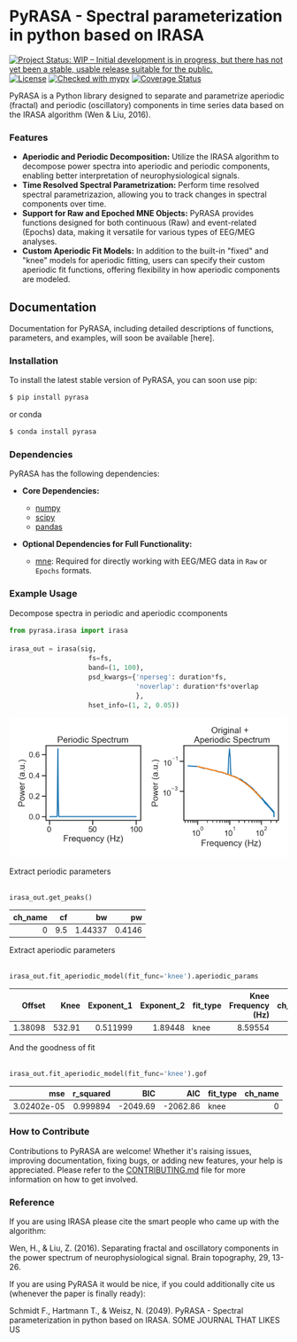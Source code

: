 # PyRASA - Spectral parameterization in python based on IRASA

[![Project Status: WIP – Initial development is in progress, but there has not yet been a stable, usable release suitable for the public.](https://www.repostatus.org/badges/latest/wip.svg)](https://www.repostatus.org/#wip)
[![License](https://img.shields.io/badge/License-BSD_2--Clause-orange.svg)](https://opensource.org/licenses/BSD-2-Clause)
[![Checked with mypy](http://www.mypy-lang.org/static/mypy_badge.svg)](http://mypy-lang.org/)
[![Coverage Status](https://coveralls.io/repos/github/schmidtfa/pyrasa/badge.svg?branch=main)](https://coveralls.io/github/schmidtfa/pyrasa?branch=main)


PyRASA is a Python library designed to separate and parametrize aperiodic (fractal) and periodic (oscillatory) components in time series data based on the IRASA algorithm (Wen & Liu, 2016).

### Features
- **Aperiodic and Periodic Decomposition:** Utilize the IRASA algorithm to decompose power spectra into aperiodic and periodic components, enabling better interpretation of neurophysiological signals.
- **Time Resolved Spectral Parametrization:** Perform time resolved spectral parametrizazion, allowing you to track changes in spectral components over time.
- **Support for Raw and Epoched MNE Objects:** PyRASA provides functions designed for both continuous (Raw) and event-related (Epochs) data, making it versatile for various types of EEG/MEG analyses.
- **Custom Aperiodic Fit Models:** In addition to the built-in "fixed" and "knee" models for aperiodic fitting, users can specify their custom aperiodic fit functions, offering flexibility in how aperiodic components are modeled.


## Documentation
Documentation for PyRASA, including detailed descriptions of functions, parameters, and examples, will soon be available [here].


### Installation
To install the latest stable version of PyRASA, you can soon use pip:

```bash
$ pip install pyrasa
```

or conda

```bash
$ conda install pyrasa 
```

### Dependencies

PyRASA has the following dependencies:
- **Core Dependencies:**
  - [numpy](https://github.com/numpy/numpy)
  - [scipy](https://github.com/scipy/scipy)
  - [pandas](https://github.com/pandas-dev/pandas)

- **Optional Dependencies for Full Functionality:**
  - [mne](https://github.com/mne-tools/mne-python): Required for directly working with EEG/MEG data in `Raw` or `Epochs` formats.


### Example Usage

Decompose spectra in periodic and aperiodic ccomponents

```python
from pyrasa.irasa import irasa

irasa_out = irasa(sig, 
                    fs=fs, 
                    band=(1, 100), 
                    psd_kwargs={'nperseg': duration*fs, 
                                'noverlap': duration*fs*overlap
                                },
                    hset_info=(1, 2, 0.05))

```

![image info](./simulations/example_knee.png)

Extract periodic parameters

```python

irasa_out.get_peaks()

```
|   ch_name |   cf |      bw |     pw |
|----------:|-----:|--------:|-------:|
|         0 |  9.5 | 1.44337 | 0.4146 |

Extract aperiodic parameters

```python

irasa_out.fit_aperiodic_model(fit_func='knee').aperiodic_params

```

|   Offset |   Knee |   Exponent_1 |   Exponent_2 | fit_type   |   Knee Frequency (Hz) |   ch_name |
|---------:|-------:|-------------:|-------------:|:-----------|----------------------:|----------:|
|  1.38098 | 532.91 |     0.511999 |      1.89448 | knee       |               8.59554 |         0 |

And the goodness of fit

```python

irasa_out.fit_aperiodic_model(fit_func='knee').gof

```

|         mse |   r_squared |      BIC |      AIC | fit_type   |   ch_name |
|------------:|------------:|---------:|---------:|:-----------|----------:|
| 3.02402e-05 |    0.999894 | -2049.69 | -2062.86 | knee       |         0 |


### How to Contribute

Contributions to PyRASA are welcome! Whether it's raising issues, improving documentation, fixing bugs, or adding new features, your help is appreciated. Please refer to the [CONTRIBUTING.md](CONTRIBUTING.md) file for more information on how to get involved.


### Reference

If you are using IRASA please cite the smart people who came up with the algorithm:

Wen, H., & Liu, Z. (2016). Separating fractal and oscillatory components in the power spectrum of neurophysiological signal. Brain topography, 29, 13-26.

If you are using PyRASA it would be nice, if you could additionally cite us (whenever the paper is finally ready):

Schmidt F., Hartmann T., & Weisz, N. (2049). PyRASA - Spectral parameterization in python based on IRASA. SOME JOURNAL THAT LIKES US